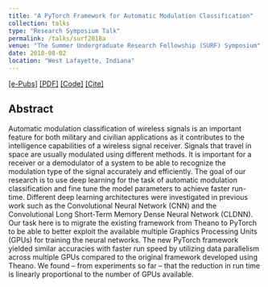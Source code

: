 ```yaml
---
title: "A PyTorch Framework for Automatic Modulation Classification"
collection: talks
type: "Research Symposium Talk"
permalink: /talks/surf2018a
venue: "The Summer Undergraduate Research Fellowship (SURF) Symposium"
date: 2018-08-02
location: "West Lafayette, Indiana"
---
```

[[e-Pubs]](https://docs.lib.purdue.edu/surf/2018/Presentations/77/)
[[PDF]](https://sharanramjee.github.io/files/talks/surf2019a.pdf)
[[Code]](https://github.com/dl4amc/source)
[[Cite]](https://scholar.google.com/scholar?hl=en&as_sdt=0%2C15&q=A+PyTorch+Framework+for+Automatic+Modulation+Classification+using+Deep+Neural+Networks&btnG=#d=gs_cit&u=%2Fscholar%3Fq%3Dinfo%3AisuN6UN81hsJ%3Ascholar.google.com%2F%26output%3Dcite%26scirp%3D0%26hl%3Den)

## Abstract
Automatic modulation classification of wireless signals is an important feature for both military and civilian applications as it contributes to the intelligence capabilities of a wireless signal receiver. Signals that travel in space are usually modulated using different methods. It is important for a receiver or a demodulator of a system to be able to recognize the modulation type of the signal accurately and efficiently. The goal of our research is to use deep learning for the task of automatic modulation classification and fine tune the model parameters to achieve faster run-time. Different deep learning architectures were investigated in previous work such as the Convolutional Neural Network (CNN) and the Convolutional Long Short-Term Memory Dense Neural Network (CLDNN). Our task here is to migrate the existing framework from Theano to PyTorch to be able to better exploit the available multiple Graphics Processing Units (GPUs) for training the neural networks. The new PyTorch framework yielded similar accuracies with faster run speed by utilizing data parallelism across multiple GPUs compared to the original framework developed using Theano. We found – from experiments so far – that the reduction in run time is linearly proportional to the number of GPUs available.
